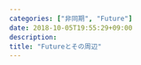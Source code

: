 ```yaml
---
categories: ["非同期", "Future"]
date: 2018-10-05T19:55:29+09:00
description:
title: "Futureとその周辺"
---
```

<section data-markdown
    data-separator="\n===\n"
    data-vertical="\n---\n"
    data-notes="^Note:">
<script type="text/template">
# Futureとその周辺
----------------------
[情報科学若手の会 #51](https://wakate.org/2018/07/28/51th-general/)

<!-- .slide: class="center" -->
===
# About Me
---------
![κeenのアイコン](/images/kappa.png) <!-- .element: style="position:absolute;right:0;z-index:-1" width="20%" -->

 * κeen
 * [@blackenedgold](https://twitter.com/blackenedgold)
 * Github: [KeenS](https://github.com/KeenS)
 * [Idein Inc.](https://idein.jp/)のエンジニア
 * Lisp, ML, Rust, Shell Scriptあたりを書きます
 * 言語処理系と継続が好き
 * 科学っぽい話はできないです ><

===
# 背景
-------

* 非同期計算を上手く扱いたい
* 色々あるけど難しい
* 似て非なるものを同じ名前で呼んでて紛らわしい
* 全体を俯瞰したい

===
# 同期計算
-------------

* 同期IO処理はその処理が終わるまで待つ
* 待ってる間が無駄

![同期計算](/images/sync.png) <!-- .element: width="100%" -->

===

# 非同期計算
-------------

* 待ってる間別のことをやりたい
* 処理の切り替えどうするの

![非同期計算](/images/async.png) <!-- .element: width="100%" -->


===

# 非同期計算
-------------

* (限定)継続が取り出せればいい
* 解決！

![限定継続](/images/cont.png) <!-- .element: width="100%"  -->

===
# 限定継続
----------

* 多くの言語では限定継続は扱えない
  + Schemeなら簡単なんだけどねー
* CPS変換すれば限定継続じみたことができる
  + 要はコールバック形式

===
# 問題意識
----------

* コールバック地獄
* デッドロック


===
# コールバック地獄
--------------

* コールバックがどんとんネストしていく問題
* 非同期呼び出しする度に深くなる
* 視認性が悪くなる

===
# コールバック地獄
--------------

```javascript
fs.readdir(source, function (err, files) {
  if (err) {
    console.log('Error finding files: ' + err)
  } else {
    files.forEach(function (filename, fileIndex) {
      console.log(filename)
      gm(source + filename).size(function (err, values) {
        if (err) {
          console.log('Error identifying file size: ' + err)
        } else {
          console.log(filename + ' : ' + values)
          aspect = (values.width / values.height)
          widths.forEach(function (width, widthIndex) {
            height = Math.round(width / aspect)
            console.log('resizing ' + filename + 'to ' + height + 'x' + height)
            this.resize(width, height).write(dest + 'w' + width + '_' + filename, function(err) {
              if (err) console.log('Error writing file: ' + err)
            })
          }.bind(this))
        }
      })
    })
  }
})
```

http://callbackhell.com/


===
# デッドロック
------------

* 個人的経験
* [Aerospike](https://www.aerospike.jp/)のJavaクライアント
 + 非同期IO
 + コールバックが設定できる
* readしてコールバックでwriteした
* → デッドロックした
* 非同期処理はIOスレッドが実行していた
* コールバックもIOスレッドて呼ばれていた

===
# デッドロック
------------


1. 非同期ReadでIOスレッドを専有
2. IOスレッドでコールバック発火
3. 非同期Write発行
4. WriteはIOスレッド待ち & IOスレッドはWrite待ち
5. デッドロック


===

# 色々な視点
------------

* 実行モデル
  + デッドロックの件は実行モデルの知識が足りなかったから起きた
* ユーザインタフェース ← メイン
  + コールバック地獄は主にユーザインタフェースの問題
* 実装方式
  + 処理系の中身みんな知りたいよね！

===
# 実行モデル
-----------

* 多分無数にある
* ただの遅延計算
* IOスレッド1つ
* スレッドプール
  + ブロックするスレッドとさせたくないスレッドを分離
  + スケジューラに無数のバリエーション
* イベントループ
  + スレッドをブロックせずに一杯タスクをこなす
* その他応用

===
# ユーザインタフェース
---------------------

* コールバック
* Future
  + futureにも色々
  + 少し実装も絡む
* `async`/`await`
* `do` 式 / `for` 式
* coroutine
  + coroutineにも色々
* goroutine

===
# 実装方式
----------

* 完全ユーザレベル
* 完全処理系レベル
* 処理系レベルだけど一部ユーザレベル
* ユーザレベルだけど特殊な処理系の機能を使う

===
# コールバック
-------------

* ユーザインタフェース: コールバック
  + 扱いづらい
* 実行モデル: ものによる
* 実装方式: 完全ユーザレベル

===

# Future
--------

* ユーザインタフェース: Future
  + 少しマシになった
* 実行モデル: ものによる
* 実装方式: 完全ユーザレベル

===
# Future
--------

* 並行デザインパターン
* 計算を非同期実行
* 値の引換券(先物 = future)を返す
* 実行した値を受け取れる
* みなさん知ってますよね

===

# diff to コールバック
-----------------------------

* 値になる
 + 「あとで呼ばれる」という暗黙の文脈が「値」という一級市民になった
* 続けて処理を書ける
  + map, andThen, ...
  + 要はモナド
* そのままだとコールバック地獄は変わらない

===
Scala標準ライブラリ

``` scala
val purchase = usdQuote flatMap {
  usd =>
  chfQuote
    .withFilter(chf => isProfitable(usd, chf))
    .map(chf => connection.buy(amount, chf))
}
```

https://docs.scala-lang.org/ja/overviews/core/futures.html


===
# Future x 実行モデル
--------------------

* Futureは基本的にはコールバックの抽象化
* 特定の実行モデルとは結びつかない
* …とでも思ったか！
* 実装によって千差万別

===
# Future x 実行モデル
--------------------

* Scala: 標準ライブラリの`Future`
  + Futureそのものは実行モデルと結びつかない
  + `Future` の作成にスレッドプールが必要
  + 実装レベルでは分離
  + APIレベルでは結合してる
* Clojure: clojure.coreの`future`
  + 雑にスレッドプールに処理を投げる
  + 完全に密結合

===
# Future x 実行モデル
--------------------

* Scala: TwitterUtilの`Future`
  + Futureそのものは実行モデルと結びつかない
  + APIレベルでも分離
  + 別途スレッドプールも用意される
* Rust: futures-rs
  + Futureそのものは実行モデルと結びつかない
  + APIレベルでも分離
  + 別途スレッドプールも用意される

===
# Future x 実行モデル
--------------------

* Futureとスレッドプールが密結合
  + 手軽に並列化できる
* Futureと実行モデルは粗結合
  + 計算を合成してからスレッドプールに投げられる
   - 計算と実行を別々のライブラリにできる

===
# Futureはいつ実行される
--------------------

* 前のタスクが終了した直後に実行
* ジョブキューに積まれていつか実行
* 値をgetするとき
* イベントループがpollする
* …


===
# Futureの構文糖衣
------------------

* Futureを使ってもコールバック地獄は変わらない
  + 構文糖衣でどうにかする
* Futureはモナド
  + 普通のプログラムっぽい書き方ができるはず
* 普通は構文糖衣は処理系のサポートが必要

===
# Futureの構文糖衣
------------------

* `async`/`await`
  + 大半処理系、一部ユーザ
  + ジェネレーターが必要
* `do` 式/`for`式
  + 処理系の機能に乗っかる
  + 高階多相が必要
* Lispだとマクロでユーザレベルで可能

===
# `async`/`await`
-----------------

``` c#
// Signature specifies Task<TResult>
async Task<int> TaskOfTResult_MethodAsync()
{
    int hours;
    // . . .
    // Return statement specifies an integer result.
    return hours;
}

// Calls to TaskOfTResult_MethodAsync
Task<int> returnedTaskTResult = TaskOfTResult_MethodAsync();
int intResult = await returnedTaskTResult;
// or, in a single statement
int intResult = await TaskOfTResult_MethodAsync();
```

===
# `do` 式
------

``` haskell
   do a1 <- async (getURL url1)
      a2 <- async (getURL url2)
      page1 <- wait a1
      page2 <- wait a2
      ...
```
http://hackage.haskell.org/package/async-2.2.1/docs/Control-Concurrent-Async.html

===
# `for` 式
-----------

``` scala
val usdQuote = Future { connection.getCurrentValue(USD) }
val chfQuote = Future { connection.getCurrentValue(CHF) }

val purchase = for {
  usd <- usdQuote
  chf <- chfQuote
  if isProfitable(usd, chf)
} yield connection.buy(amount, chf)
```

https://docs.scala-lang.org/ja/overviews/core/futures.html


===
# Lisp
--------

```common-lisp
(alet ((x (grab-x-from-server1))
       (y (grab-y-from-server2)))
  (format t "x + y = ~a~%" (+ x y)))
```

http://orthecreedence.github.io/blackbird/


===

# 発展的話題
------------

* コールバック形式でなくて直接形式で書きたい
* もっと直接限定継続を取得したい
* 1回しか実行しなくていいので限定継続より軽いモデルでいい
* → コルーチン

===
# コルーチン
-----------

* 対称/非対称コルーチンがある
  + 対称: 各コルーチンが対等。 `transfer` で切り替える
  + 非対称: コルーチンに親子関係がある。 `yield` で親に、 `resume` で子に切り替える
* stack full/stack lessがある
  + stack full: 呼び出された関数内から外のコルーチンを `transfer` / `yield` できる
  + stack less: コルーチン直下でしか `transfer` / `yield` できない
* fiber = 準コルーチン = 非対称コルーチン

===

``` ruby
f = Fiber.new do
  n = 0
  loop do
    Fiber.yield(n)
    n += 1
  end
end
```
https://docs.ruby-lang.org/ja/latest/class/Fiber.html

===

``` ruby
require 'fiber'

fr1 = Fiber.new do |v|
  :fugafuga
end

fr2 = Fiber.new do |v|
  fr1.transfer
  :fuga
end

fr3 = Fiber.new do |v|
  fr2.resume
  :hoge
end

p fr3.resume # => :fugafuga
```

https://docs.ruby-lang.org/ja/latest/method/Fiber/i/transfer.html

===

![対称コルーチン](/images/coroutine.png) <!-- .element: width="100%" -->

===

![非対称コルーチン](/images/semicoroutine.png) <!-- .element: width="100%" -->

===
# Futureとの関係
----------------
* `async`/`await`はstack less非対称コルーチン(=generator)の上に実装されることが多い
  + jsの`async`/`await`とか
  + Rustの`async`/`await`もそうなる予定
* `do`式/`for`式はstack less非対称コルーチンを実装できる
  http://hackage.haskell.org/package/monad-coroutine-0.9.0.4/docs/Control-Monad-Coroutine.html

===

![async/awaitと機能の依存](/images/async-await.png) <!-- .element: width="100%" -->

===

![do式と機能の依存](/images/do-async.png) <!-- .element: width="100%" -->


===

# goroutine
------------

* Goのあれ
  + 他の言語にもある
* 完全処理系レベルの実現
* stackfullな対称coroutine(多分) + IOをトリガとした自動スケジュール
  + 直接形式で書ける
* 自分でtransferを書かないのでスレッドに近い見た目

===

``` go
func say(s string) {
	for i := 0; i < 5; i++ {
		time.Sleep(100 * time.Millisecond)
		fmt.Println(s)
	}
}

func main() {
	go say("world")
	say("hello")
}
```
https://tour.golang.org/concurrency/1

===
# スレッドとの違い
----------------
* スレッドはプリエンプティブ
  + スケジューラが勝手に止めたり起動したりする
* goroutineはノンプリエンプティブ
  + 自身でIOする直前に別のgoroutineにtransferする
  + スケジューラは次にどのgoroutineを起動するか選ぶだけ

===
# goroutine
-----------

* Goのgoroutine
  + mainもgoroutine
  + ランタイムにスケジューラが組込
* JavaのProject Loom
  + 処理系に手を入れることで既存ライブラリもサポート
  + 用語が変
* Clojureのcore.async
  + なんとユーザレベルで実現
  + マクロでSSA変換

===
# goroutine
-----------

* プログラマ的には直接形式で書けるので扱いやすい
* 処理系的には処理系全体でサポートする必要がある
  + IOのタイミングを全部掌握
  + FFIとかも
* 実行モデルは決め打ちになる


===
# 結論
--------

* 非同期に対して色々なアプローチがある
* 同じ名前で中身が違うことが多々有る
* 結局抽象化を解いて中身を見るしかない

===
# まとめ
--------

* コールバックを値にしたのがFuture
* Futureに構文糖衣を被せたのが`async`/`await`とか
* Futureと実行モデルはほぼ直行する
* 別のアプローチとしてgoroutineがある
* goroutineは実行モデルと密結合
* Lispはなんでもできる


</script>
</section>

<script src="https://unpkg.com/mermaid@7.0.4/dist/mermaid.min.js"></script>
<script>mermaid.initialize({startOnLoad:true});</script>
